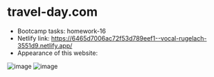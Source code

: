 # travel-day.com
- Bootcamp tasks: homework-16
- Netlify link: https://6465d7006ac72f53d789eef1--vocal-rugelach-3551d9.netlify.app/
- Appearance of this website:

![image](https://github.com/definem/travel-day.com/assets/120991965/0bfe643d-2528-4921-9787-6dac887454b6)
![image](https://github.com/definem/travel-day.com/assets/120991965/1f5e8e33-8112-47fd-88a9-b83f8ea2fbb6)
